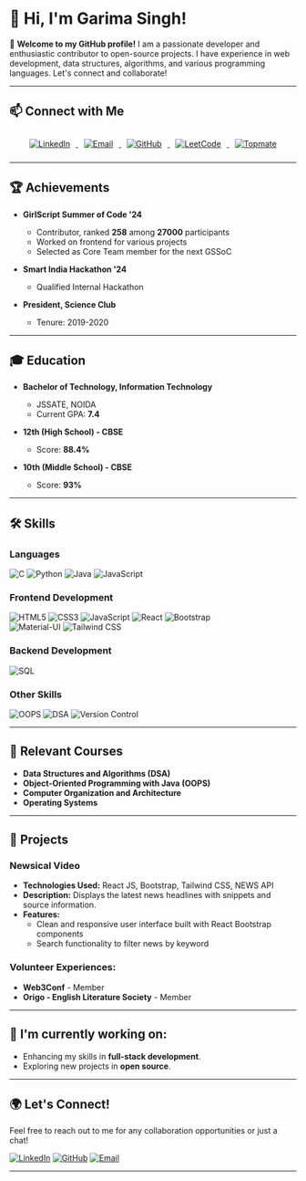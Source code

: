 # 👋 Hi, I'm Garima Singh!

🌟 **Welcome to my GitHub profile!** I am a passionate developer and enthusiastic contributor to open-source projects. I have experience in web development, data structures, algorithms, and various programming languages. Let's connect and collaborate!

---

## 📫 Connect with Me

<div align="center">

<a href="https://www.linkedin.com/in/garima-singh" target="_blank">
  <img src="https://img.shields.io/badge/LinkedIn-0A66C2?style=for-the-badge&logo=linkedin&logoColor=white" alt="LinkedIn" style="margin: 10px; transition: transform 0.3s;" onmouseover="this.style.transform='scale(1.1)';" onmouseout="this.style.transform='scale(1)';">
</a>

<a href="mailto:garimasingh11203@gmail.com" target="_blank">
  <img src="https://img.shields.io/badge/Email-D14836?style=for-the-badge&logo=gmail&logoColor=white" alt="Email" style="margin: 10px; transition: transform 0.3s;" onmouseover="this.style.transform='scale(1.1)';" onmouseout="this.style.transform='scale(1)';">
</a>

<a href="https://github.com/GarimaSingh0109" target="_blank">
  <img src="https://img.shields.io/badge/GitHub-333?style=for-the-badge&logo=github&logoColor=white" alt="GitHub" style="margin: 10px; transition: transform 0.3s;" onmouseover="this.style.transform='scale(1.1)';" onmouseout="this.style.transform='scale(1)';">
</a>

<a href="https://leetcode.com/GarimaSingh" target="_blank">
  <img src="https://img.shields.io/badge/LeetCode-FFA116?style=for-the-badge&logo=leetcode&logoColor=black" alt="LeetCode" style="margin: 10px; transition: transform 0.3s;" onmouseover="this.style.transform='scale(1.1)';" onmouseout="this.style.transform='scale(1)';">
</a>

<a href="https://topmate.io/Garima_Singh8" target="_blank">
  <img src="https://img.shields.io/badge/Topmate-0077B5?style=for-the-badge&logo=linkedin&logoColor=white" alt="Topmate" style="margin: 10px; transition: transform 0.3s;" onmouseover="this.style.transform='scale(1.1)';" onmouseout="this.style.transform='scale(1)';">
</a>

</div>


---

## 🏆 Achievements

- **GirlScript Summer of Code '24**  
  - Contributor, ranked **258** among **27000** participants  
  - Worked on frontend for various projects  
  - Selected as Core Team member for the next GSSoC  

- **Smart India Hackathon '24**  
  - Qualified Internal Hackathon
 
- **President, Science Club**  
  - Tenure: 2019-2020

---

## 🎓 Education

- **Bachelor of Technology, Information Technology**  
  - JSSATE, NOIDA  
  - Current GPA: **7.4**  

- **12th (High School) - CBSE**  
  - Score: **88.4%**  

- **10th (Middle School) - CBSE**  
  - Score: **93%**

---

## 🛠️ Skills

### **Languages**  
![C](https://img.shields.io/badge/C-%2300599C.svg?style=for-the-badge&logo=c&logoColor=white)
![Python](https://img.shields.io/badge/Python-%233776AB.svg?style=for-the-badge&logo=python&logoColor=white)
![Java](https://img.shields.io/badge/Java-%23ED8B00.svg?style=for-the-badge&logo=java&logoColor=white)
![JavaScript](https://img.shields.io/badge/JavaScript-%23F7DF1E.svg?style=for-the-badge&logo=javascript&logoColor=black)

### **Frontend Development**  
![HTML5](https://img.shields.io/badge/HTML5-%23E34F26.svg?style=for-the-badge&logo=html5&logoColor=white) 
![CSS3](https://img.shields.io/badge/CSS3-%231572B6.svg?style=for-the-badge&logo=css3&logoColor=white) 
![JavaScript](https://img.shields.io/badge/JavaScript-%23F7DF1E.svg?style=for-the-badge&logo=javascript&logoColor=black) 
![React](https://img.shields.io/badge/React-%2361DAFB.svg?style=for-the-badge&logo=react&logoColor=black)
![Bootstrap](https://img.shields.io/badge/Bootstrap-%23563D7C.svg?style=for-the-badge&logo=bootstrap&logoColor=white)  
![Material-UI](https://img.shields.io/badge/Material--UI-%230081CB.svg?style=for-the-badge&logo=material-ui&logoColor=white) 
![Tailwind CSS](https://img.shields.io/badge/Tailwind%20CSS-%2338B2AC.svg?style=for-the-badge&logo=tailwind-css&logoColor=white)

### **Backend Development**  
![SQL](https://img.shields.io/badge/SQL-%234479A1.svg?style=for-the-badge&logo=MySQL&logoColor=white)

### **Other Skills**  
![OOPS](https://img.shields.io/badge/OOPS-Concepts-brightgreen?style=for-the-badge)
![DSA](https://img.shields.io/badge/Data%20Structures%20&%20Algorithms-blue?style=for-the-badge)
![Version Control](https://img.shields.io/badge/Git-%23F05032.svg?style=for-the-badge&logo=git&logoColor=white)

---

## 📜 Relevant Courses

- **Data Structures and Algorithms (DSA)**
- **Object-Oriented Programming with Java (OOPS)**
- **Computer Organization and Architecture**
- **Operating Systems**

---

## 🌟 Projects

### **Newsical Video**  
- **Technologies Used:** React JS, Bootstrap, Tailwind CSS, NEWS API  
- **Description:** Displays the latest news headlines with snippets and source information.  
- **Features:**  
  - Clean and responsive user interface built with React Bootstrap components  
  - Search functionality to filter news by keyword  

### **Volunteer Experiences:**
- **Web3Conf** - Member  
- **Origo - English Literature Society** - Member  

---

## 🌱 I'm currently working on:

- Enhancing my skills in **full-stack development**.
- Exploring new projects in **open source**.

---

## 🌍 Let's Connect!

Feel free to reach out to me for any collaboration opportunities or just a chat!

[![LinkedIn](https://img.shields.io/badge/-LinkedIn-blue?style=flat-square&logo=LinkedIn&logoColor=white)](https://www.linkedin.com/in/garima-singh) 
[![GitHub](https://img.shields.io/badge/-GitHub-333?style=flat-square&logo=github&logoColor=white)](https://github.com/GarimaSingh0109) 
[![Email](https://img.shields.io/badge/Email-D14836?style=flat-square&logo=gmail&logoColor=white)](mailto:garimasingh11203@gmail.com)

---

